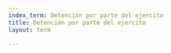 ```yaml
---
index_term: Detención por parte del ejercito
title: Detención por parte del ejercito
layout: term

---
```

